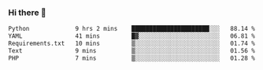### Hi there 👋

<!--START_SECTION:waka-->

```txt
Python             9 hrs 2 mins    ██████████████████████░░░   88.14 %
YAML               41 mins         █▓░░░░░░░░░░░░░░░░░░░░░░░   06.81 %
Requirements.txt   10 mins         ▒░░░░░░░░░░░░░░░░░░░░░░░░   01.74 %
Text               9 mins          ▒░░░░░░░░░░░░░░░░░░░░░░░░   01.56 %
PHP                7 mins          ▒░░░░░░░░░░░░░░░░░░░░░░░░   01.28 %
```

<!--END_SECTION:waka-->

<!--
**Jonas-VanHaeken/Jonas-VanHaeken** is a ✨ _special_ ✨ repository because its `README.md` (this file) appears on your GitHub profile.

Here are some ideas to get you started:

- 🔭 I’m currently working on ...
- 🌱 I’m currently learning ...
- 👯 I’m looking to collaborate on ...
- 🤔 I’m looking for help with ...
- 💬 Ask me about ...
- 📫 How to reach me: ...
- 😄 Pronouns: ...
- ⚡ Fun fact: ...
-->
